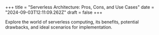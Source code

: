 +++
title = "Serverless Architecture: Pros, Cons, and Use Cases"
date = "2024-09-03T12:11:09.262Z"
draft = false
+++

  Explore the world of serverless computing, its benefits, potential drawbacks, and ideal scenarios for implementation.
        
